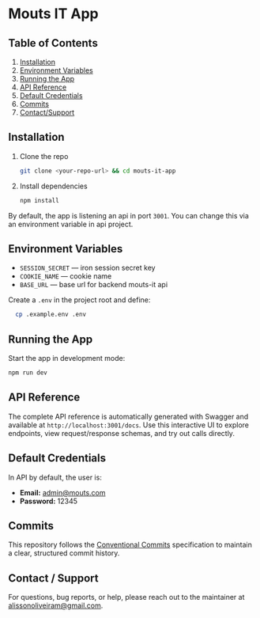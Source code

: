 # Mouts IT App

## Table of Contents

1. [Installation](#installation)  
2. [Environment Variables](#environment-variables)
3. [Running the App](#usage)  
4. [API Reference](#api-reference)
5. [Default Credentials](#default-credentials)
6. [Commits](#commits)
7. [Contact/Support](#contact--support)  

## Installation

1. Clone the repo  
   ```bash
   git clone <your-repo-url> && cd mouts-it-app
   ```  
2. Install dependencies  
   ```bash
   npm install
   ```

By default, the app is listening an api in port `3001`. You can change this via an environment variable in api project.

## Environment Variables

- `SESSION_SECRET` — iron session secret key  
- `COOKIE_NAME` — cookie name
- `BASE_URL` — base url for backend mouts-it api

Create a `.env` in the project root and define:

```bash
  cp .example.env .env
```

## Running the App

Start the app in development mode:

```bash
npm run dev
```

## API Reference

The complete API reference is automatically generated with Swagger and available at `http://localhost:3001/docs`. Use this interactive UI to explore endpoints, view request/response schemas, and try out calls directly.

## Default Credentials
In API by default, the user is:  
- **Email:** admin@mouts.com  
- **Password:** 12345

## Commits

This repository follows the [Conventional Commits](https://www.conventionalcommits.org/) specification to maintain a clear, structured commit history.

## Contact / Support

For questions, bug reports, or help, please reach out to the maintainer at alissonoliveiram@gmail.com.